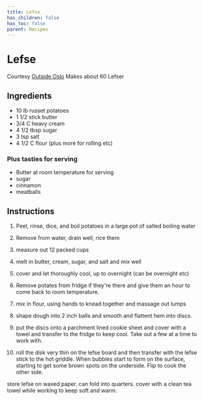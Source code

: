 ```yaml
---
title: Lefse
has_children: false
has_toc: false
parent: Recipes
---
```


# Lefse 
Courtesy [Outside Oslo](https://outside-oslo.com/grandma-adelines-lefse)
Makes about 60 Lefser

## Ingredients
- 10 lb russet potatoes
- 1 1/2 stick butter
- 3/4 C heavy cream
- 4 1/2 tbsp sugar
- 3 tsp salt
- 4 1/2 C flour (plus more for rolling etc)

### Plus tasties for serving
- Butter at room temperature for serving
- sugar
- cinnamon
- meatballs


## Instructions
1. Peel, rinse, dice, and boil potatoes in a large pot of salted boiling water
2. Remove from water, drain well, rice them
3. measure out 12 packed cups
4. melt in butter, cream, sugar, and salt and mix well
5. cover and let thoroughly cool, up to overnight (can be overnight etc)

6. Remove potates from fridge if they're there and give them an hour to come back to room temperature.
7. mix in flour, using hands to knead together and massage out lumps
8. shape dough into 2 inch balls and smooth and flattent hem into discs.
9. put the discs onto a parchment lined cookie sheet and cover with a towel and transfer to the fridge to keep cool. Take out a few at a time to work with.

10. roll the disk very thin on the lefse board and then transfer with the lefse stick to the hot griddle. When bubbles start to form on the surface, starting to get some brown spots on the underside. Flip to cook the other side.

store lefse on waxed paper. can fold into quarters. cover with a clean tea towel while working to keep soft and warm.
